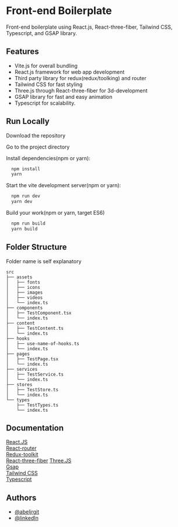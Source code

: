 # Front-end Boilerplate

Front-end boilerplate using React.js, React-three-fiber, Tailwind CSS, Typescript, and GSAP library.

## Features

- Vite.js for overall bundling
- React.js framework for web app development
- Third party library for redux(redux/toolking) and router
- Tailwind CSS for fast styling
- Three.js through React-three-fiber for 3d-development
- GSAP library for fast and easy animation
- Typescript for scalability.

## Run Locally

Download the repository

Go to the project directory

Install dependencies(npm or yarn):

```bash
  npm install
  yarn
```

Start the vite development server(npm or yarn):

```bash
  npm run dev
  yarn dev
```

Build your work(npm or yarn, target ES6)

```bash
  npm run build
  yarn build
```

## Folder Structure

Folder name is self explanatory

    src
    ├── assets
    │   ├── fonts
    │   ├── icons
    │   ├── images
    │   ├── videos
    │   └── index.ts
    ├── components
    │   ├── TestComponent.tsx
    │   └── index.ts
    ├── content
    │   ├── TestContent.ts
    │   └── index.ts
    ├── hooks
    │   ├── use-name-of-hooks.ts
    │   └── index.ts
    ├── pages
    │   ├── TestPage.tsx
    │   └── index.ts
    ├── services
    │   ├── TestService.ts
    │   └── index.ts
    ├── stores
    │   ├── TestStore.ts
    │   └── index.ts
    └── types
        ├── TestTypes.ts
        └── index.ts

## Documentation

[React.JS](https://reactjs.org/docs/getting-started.html)  
[React-router](https://reactrouter.com/docs/en/v6)  
[Redux-toolkit](https://redux-toolkit.js.org/introduction/getting-started)  
[React-three-fiber](https://docs.pmnd.rs/react-three-fiber/getting-started/introduction)
[Three.JS](https://threejs.org/docs/)  
[Gsap](https://greensock.com/docs/)  
[Tailwind CSS](https://tailwindcss.com/docs/)  
[Typescript](https://www.typescriptlang.org/docs/)

## Authors

- [@abeljrgit](https://github.com/abeljrgit)
- [@linkedIn](https://www.linkedin.com/in/abellugtujr/)
